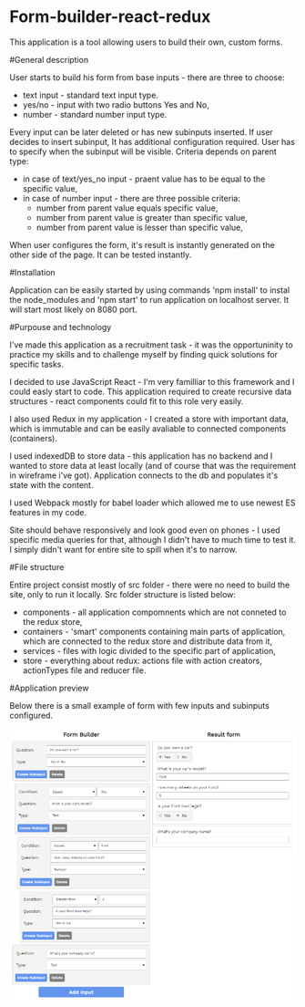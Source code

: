 # Form-builder-react-redux
This application is a tool allowing users to build their own, custom forms.

#General description

User starts to build his form from base inputs - there are three to choose:
-   text input - standard text input type.
-   yes/no - input with two radio buttons Yes and No,
-   number - standard number input type.

Every input can be later deleted or has new subinputs inserted. If user decides to insert
subinput, It has additional configuration required. User has to specify when the subinput
will be visible. Criteria depends on parent type:
-   in case of text/yes_no input - praent value has to be equal to the specific value,
-   in case of number input - there are three possible criteria:
    -   number from parent value equals specific value,
    -   number from parent value is greater than specific value,
    -   number from parent value is lesser than specific value,

When user configures the form, it's result is instantly generated on the other side of
the page. It can be tested instantly.

#Installation

Application can be easily started by using commands 'npm install' to instal the node_modules
and 'npm start' to run application on localhost server. It will start most likely on 8080 port.

#Purpouse and technology

I've made this application as a recruitment task - it was the opportuninity to practice my
skills and to challenge myself by finding quick solutions for specific tasks. 

I decided to use JavaScript React - I'm very familliar to this framework and I could easly start to code.
This application required to create recursive data structures - react components could fit 
to this role very easily. 

I also used Redux in my application - I created a store with important data, which is
immutable and can be easily avaliable to connected components (containers). 

I used indexedDB to store data - this application has no backend and I wanted to store 
data at least locally (and of course that was the requirement in wireframe i've got). 
Application connects to the db and populates it's state with the content.

I used Webpack mostly for babel loader which allowed me to use newest ES features in my
code.

Site should behave responsively and look good even on phones - I used specific media queries
for that, although I didn't have to much time to test it. I simply didn't want for entire
site to spill when it's to narrow.

#File structure

Entire project consist mostly of src folder - there were no need to build the site, only to
run it locally. Src folder structure is listed below:
*   components - all application compomnents which are not conneted to the redux store,
*   containers - 'smart' components containing main parts of application, which are connected to the redux store and distribute data from it,
*   services - files with logic divided to the specific part of application,
*   store - everything about redux: actions file with action creators, actionTypes file and reducer  file.

#Application preview

Below there is a small example of form with few inputs and subinputs configured.

![Application previev](img/1.png)

